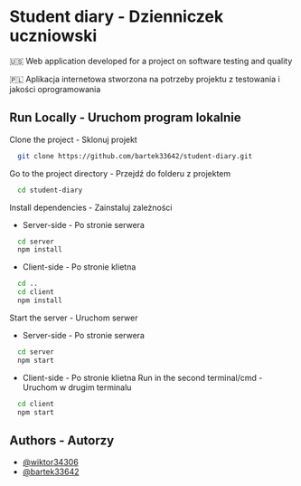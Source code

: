 
# Student diary - Dzienniczek uczniowski

🇺🇸 Web application developed for a project on software testing and quality

🇵🇱 Aplikacja internetowa stworzona na potrzeby projektu z testowania i jakości oprogramowania

## Run Locally - Uruchom program lokalnie

Clone the project - Sklonuj projekt

```bash
  git clone https://github.com/bartek33642/student-diary.git
```

Go to the project directory - Przejdź do folderu z projektem

```bash
  cd student-diary
```
Install dependencies - Zainstaluj zależności

- Server-side - Po stronie serwera

```bash
  cd server
  npm install
```

- Client-side - Po stronie klietna

```bash
  cd ..
  cd client
  npm install
```

Start the server - Uruchom serwer

- Server-side - Po stronie serwera

```bash
  cd server
  npm start
```

- Client-side - Po stronie klietna
Run in the second terminal/cmd - Uruchom w drugim terminalu

```bash
  cd client
  npm start
``` 

## Authors - Autorzy

- [@wiktor34306](https://www.github.com/wiktor34306)
- [@bartek33642](https://www.github.com/bartek33642)



